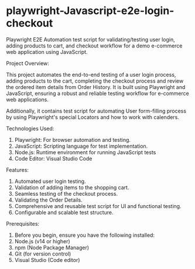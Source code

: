 # playwright-Javascript-e2e-login-checkout
Playwright E2E Automation test script for validating/testing user login, adding products to cart, and checkout workflow for a demo e-commerce web application using JavaScript.


Project Overview:

This project automates the end-to-end testing of a user login process, adding products to the cart, completing the checkout process and review the ordered item details from Order History. It is built using Playwright and JavaScript, ensuring a robust and reliable testing workflow for e-commerce web applications.

Additionally, it contains test script for automating User form-filling process by using Playwright's special Locators and how to work with calenders.


Technologies Used:

1. Playwright: For browser automation and testing.
2. JavaScript: Scripting language for test implementation.
3. Node.js: Runtime environment for running JavaScript tests
4. Code Editor: Visual Studio Code 


Features:

1. Automated user login testing.
2. Validation of adding items to the shopping cart.
3. Seamless testing of the checkout process.
4. Validating the Order Details.
5. Comprehensive and reusable test script for UI and functional testing.
6. Configurable and scalable test structure.


Prerequisites:

1. Before you begin, ensure you have the following installed:
2. Node.js (v14 or higher)
3. npm (Node Package Manager)
4. Git (for version control)
5. Visual Studio (Code editor)

